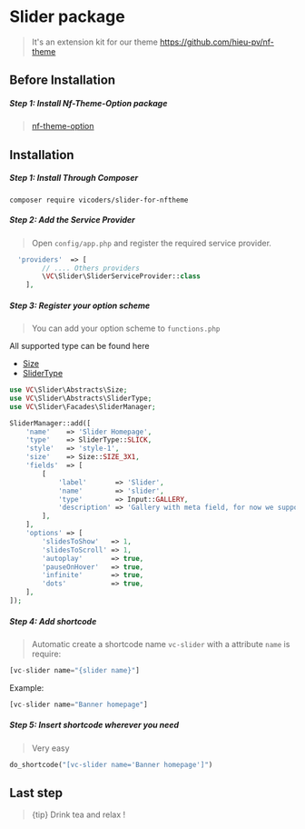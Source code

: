 # Slider package
 > It's an extension kit for our theme https://github.com/hieu-pv/nf-theme 
 
## Before Installation
##### Step 1: Install Nf-Theme-Option package
> [nf-theme-option](https://github.com/hieu-pv/nf-theme-option)

<a name="installation"></a>
## Installation
##### Step 1: Install Through Composer
```
composer require vicoders/slider-for-nftheme
```
##### Step 2: Add the Service Provider
> Open `config/app.php` and register the required service provider.

```php
  'providers'  => [
        // .... Others providers 
        \VC\Slider\SliderServiceProvider::class
    ],
```

##### Step 3: Register your option scheme
> You can add your option scheme to `functions.php`

All supported type can be found here 
- [Size](https://github.com/garungabc/SliderForNftheme/blob/master/src/Abstracts/Size.php)
- [SliderType](https://github.com/garungabc/SliderForNftheme/blob/master/src/Abstracts/SliderType.php)

```php
use VC\Slider\Abstracts\Size;
use VC\Slider\Abstracts\SliderType;
use VC\Slider\Facades\SliderManager;

SliderManager::add([
    'name'    => 'Slider Homepage',
    'type'    => SliderType::SLICK,
    'style'   => 'style-1',
    'size'    => Size::SIZE_3X1,
    'fields'  => [
        [
            'label'       => 'Slider',
            'name'        => 'slider',
            'type'        => Input::GALLERY,
            'description' => 'Gallery with meta field, for now we support text and textarea on meta field.',
        ],
    ],
    'options' => [
        'slidesToShow'   => 1,
        'slidesToScroll' => 1,
        'autoplay'       => true,
        'pauseOnHover'   => true,
        'infinite'       => true,
        'dots'           => true,
    ],
]);
```

##### Step 4: Add shortcode
> Automatic create a shortcode name `vc-slider` with a attribute `name` is require:

```php
[vc-slider name="{slider name}"]
```

Example:
```php
[vc-slider name="Banner homepage"]
```

##### Step 5: Insert shortcode wherever you need
> Very easy
```php
do_shortcode("[vc-slider name='Banner homepage']")
```

## Last step
> {tip} Drink tea and relax !